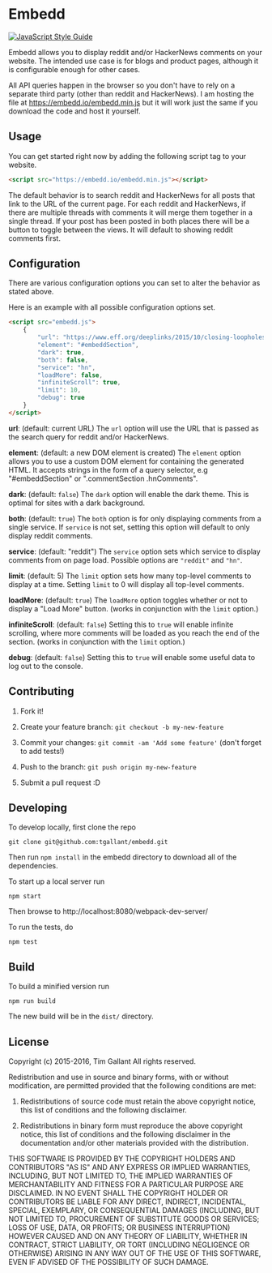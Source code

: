 # Embedd

[![JavaScript Style Guide](https://cdn.rawgit.com/feross/standard/master/badge.svg)](https://github.com/feross/standard)

Embedd allows you to display reddit and/or HackerNews comments on your
website. The intended use case is for blogs and product pages,
although it is configurable enough for other cases.

All API queries happen in the browser so you don't have to rely on a
separate third party (other than reddit and HackerNews). I am hosting
the file at https://embedd.io/embedd.min.js but it will work just the
same if you download the code and host it yourself.

## Usage

You can get started right now by adding the following script tag to
your website.

``` html
<script src="https://embedd.io/embedd.min.js"></script>
```

The default behavior is to search reddit and HackerNews for all posts
that link to the URL of the current page. For each reddit and
HackerNews, if there are multiple threads with comments it will merge
them together in a single thread. If your post has been posted in both
places there will be a button to toggle between the views. It will
default to showing reddit comments first.

## Configuration

There are various configuration options you can set to alter the
behavior as stated above.

Here is an example with all possible configuration options set.

``` html
<script src="embedd.js">
	{
		"url": "https://www.eff.org/deeplinks/2015/10/closing-loopholes-europes-net-neutrality-compromise",
		"element": "#embeddSection",
		"dark": true,
		"both": false,
		"service": "hn",
		"loadMore": false,
		"infiniteScroll": true,
		"limit": 10,
		"debug": true
	} 
</script>
```

**url**: (default: current URL) The `url` option will use the URL
  that is passed as the search query for reddit and/or HackerNews.

**element**: (default: a new DOM element is created) The `element`
  option allows you to use a custom DOM element for containing the
  generated HTML. It accepts strings in the form of a query selector,
  e.g "#embeddSection" or ".commentSection .hnComments".

**dark**: (default: `false`) The `dark` option will enable the
  dark theme. This is optimal for sites with a dark background.

**both**: (default: `true`) The `both` option is for only
  displaying comments from a single service. If `service` is not set,
  setting this option will default to only display reddit comments.

**service**: (default: "reddit") The `service` option sets which
  service to display comments from on page load. Possible options are
  `"reddit"` and `"hn"`.

**limit**: (default: 5) The `limit` option sets how many top-level
  comments to display at a time. Setting `limit` to 0 will display all
  top-level comments.

**loadMore**: (default: `true`) The `loadMore` option toggles whether
  or not to display a "Load More" button. (works in conjunction with
  the `limit` option.)

**infiniteScroll**: (default: `false`) Setting this to `true` will
  enable infinite scrolling, where more comments will be loaded as you
  reach the end of the section. (works in conjunction with the `limit`
  option.)

**debug**: (default: `false`) Setting this to `true` will enable some
  useful data to log out to the console.

## Contributing

1. Fork it!

2. Create your feature branch: `git checkout -b my-new-feature`

3. Commit your changes: `git commit -am 'Add some feature'` (don't
forget to add tests!)

4. Push to the branch: `git push origin my-new-feature`

5. Submit a pull request :D

## Developing

To develop locally, first clone the repo

```
git clone git@github.com:tgallant/embedd.git
```

Then run `npm install` in the embedd directory to download all of the
dependencies.

To start up a local server run

```
npm start
```

Then browse to http://localhost:8080/webpack-dev-server/

To run the tests, do

```
npm test
```

## Build

To build a minified version run

```
npm run build
```

The new build will be in the `dist/` directory.

## License

Copyright (c) 2015-2016, Tim Gallant
All rights reserved.

Redistribution and use in source and binary forms, with or without
modification, are permitted provided that the following conditions are
met:

1. Redistributions of source code must retain the above copyright
   notice, this list of conditions and the following disclaimer.

2. Redistributions in binary form must reproduce the above copyright
   notice, this list of conditions and the following disclaimer in the
   documentation and/or other materials provided with the
   distribution.

THIS SOFTWARE IS PROVIDED BY THE COPYRIGHT HOLDERS AND CONTRIBUTORS
"AS IS" AND ANY EXPRESS OR IMPLIED WARRANTIES, INCLUDING, BUT NOT
LIMITED TO, THE IMPLIED WARRANTIES OF MERCHANTABILITY AND FITNESS FOR
A PARTICULAR PURPOSE ARE DISCLAIMED. IN NO EVENT SHALL THE COPYRIGHT
HOLDER OR CONTRIBUTORS BE LIABLE FOR ANY DIRECT, INDIRECT, INCIDENTAL,
SPECIAL, EXEMPLARY, OR CONSEQUENTIAL DAMAGES (INCLUDING, BUT NOT
LIMITED TO, PROCUREMENT OF SUBSTITUTE GOODS OR SERVICES; LOSS OF USE,
DATA, OR PROFITS; OR BUSINESS INTERRUPTION) HOWEVER CAUSED AND ON ANY
THEORY OF LIABILITY, WHETHER IN CONTRACT, STRICT LIABILITY, OR TORT
(INCLUDING NEGLIGENCE OR OTHERWISE) ARISING IN ANY WAY OUT OF THE USE
OF THIS SOFTWARE, EVEN IF ADVISED OF THE POSSIBILITY OF SUCH DAMAGE.
